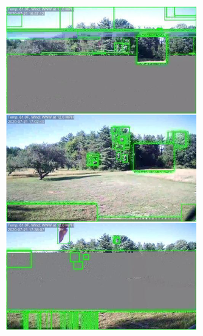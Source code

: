 ![20200721-162607-165612](in/20200721/20200721-162607-165612_0_.jpg)
![20200721-165617-172622](in/20200721/20200721-165617-172622_0_.jpg)
![20200721-172627-175632](in/20200721/20200721-172627-175632_0_.jpg)
